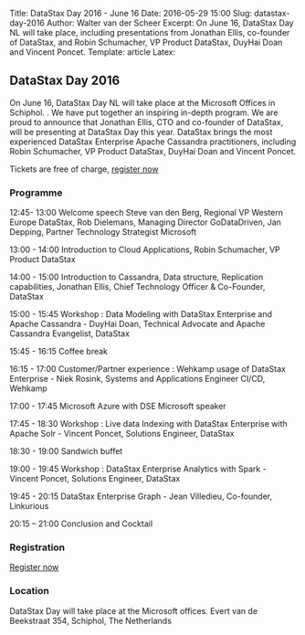 Title: DataStax Day 2016 - June 16
Date: 2016-05-29 15:00
Slug: datastax-day-2016
Author: Walter van der Scheer
Excerpt: On June 16, DataStax Day NL will take place, including presentations from Jonathan Ellis, co-founder of DataStax, and Robin Schumacher, VP Product DataStax, DuyHai Doan and Vincent Poncet.
Template: article
Latex:

## DataStax Day 2016
On June 16, DataStax Day NL will take place at the Microsoft Offices in Schiphol. . We have put together an inspiring in-depth program. We are proud to announce that Jonathan Ellis, CTO and co-founder of DataStax, will be presenting at DataStax Day this year.
DataStax brings the most experienced DataStax Enterprise Apache Cassandra practitioners, including Robin Schumacher, VP Product DataStax, DuyHai Doan and Vincent Poncet.

Tickets are free of charge, [register now](https://www.eventbrite.nl/e/datastax-day-tickets-25700325365 "Register for DataStax Day")

### Programme

12:45- 13:00  Welcome speech Steve van den Berg, Regional VP Western Europe DataStax, Rob Dielemans, Managing Director GoDataDriven, Jan Depping, Partner Technology Strategist Microsoft

13:00 - 14:00 Introduction to Cloud Applications, Robin Schumacher, VP Product DataStax 

14:00 - 15:00 Introduction to Cassandra, Data structure, Replication capabilities, Jonathan Ellis, Chief Technology Officer & Co-Founder, DataStax 

15:00 - 15:45 Workshop : Data Modeling with DataStax Enterprise and Apache Cassandra - DuyHai Doan, Technical Advocate and Apache Cassandra Evangelist, DataStax 

15:45 - 16:15 Coffee break

16:15 - 17:00 Customer/Partner experience : Wehkamp usage of DataStax Enterprise - Niek Rosink, Systems and Applications Engineer CI/CD, Wehkamp

17:00 - 17:45 Microsoft Azure with DSE Microsoft speaker

17:45 - 18:30 Workshop : Live data Indexing with DataStax Enterprise with Apache Solr  - Vincent Poncet, Solutions Engineer, DataStax 

18:30 - 19:00 Sandwich buffet

19:00 - 19:45 Workshop : DataStax Enterprise Analytics with Spark - Vincent Poncet, Solutions Engineer, DataStax

19:45 - 20:15 DataStax Enterprise Graph - Jean Villedieu, Co-founder, Linkurious

20:15 – 21:00 Conclusion and Cocktail

### Registration

[Register now](https://www.eventbrite.nl/e/datastax-day-tickets-25700325365 "Register for DataStax Day")

### Location

DataStax Day will take place at the Microsoft offices. Evert van de Beekstraat 354, Schiphol, The Netherlands
